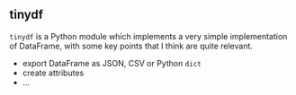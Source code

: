## tinydf

`tinydf` is a Python module which implements a very simple implementation of DataFrame, with some key points that I think are quite relevant.

- export DataFrame as JSON, CSV or Python `dict`
- create attributes
- ...